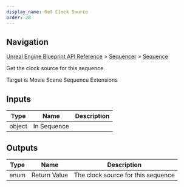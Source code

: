```yaml
---
display_name: Get Clock Source
order: 28
---
```

## Navigation

[Unreal Engine Blueprint API Reference](https://dev.epicgames.com/documentation/en-us/unreal-engine/BlueprintAPI) > [Sequencer](https://dev.epicgames.com/documentation/en-us/unreal-engine/BlueprintAPI/Sequencer) > [Sequence](https://dev.epicgames.com/documentation/en-us/unreal-engine/BlueprintAPI/Sequencer/Sequence)

Get the clock source for this sequence

Target is Movie Scene Sequence Extensions

## Inputs

| Type | Name | Description |
| --- | --- | --- |
| object | In Sequence |  |

## Outputs

| Type | Name | Description |
| --- | --- | --- |
| enum | Return Value | The clock source for this sequence |
